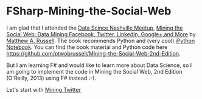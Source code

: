 FSharp-Mining-the-Social-Web
============================

I am glad that I attended the [Data Scince Nashville Meetup](http://www.meetup.com/Data-Science-Nashville/), [Mining the Social Web: Data Mining Facebook, Twitter, LinkedIn, Google+,and More](http://www.meetup.com/Data-Science-Nashville/events/158475452/) by [Matthew A. Russell](https://twitter.com/ptwobrussell). The book recommends Python and (very cool) [iPython Notebook](http://nbviewer.ipython.org/github/ptwobrussell/Mining-the-Social-Web-2nd-Edition/tree/master/ipynb/). You can find the book material and Python code here https://github.com/ptwobrussell/Mining-the-Social-Web-2nd-Edition.


But I am learning F# and would like to learn more about Data Science, so I am going to implement the code in Mining the Social Web, 2nd Edition (O'Reilly, 2013) using F# instead :-).

Let's start with [Mining Twitter](https://github.com/kimsk/FSharp-Mining-the-Social-Web/tree/master/src/Twitter)


